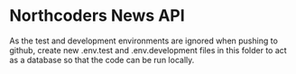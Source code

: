 # Northcoders News API

As the test and development environments are ignored when pushing to github, create new .env.test and .env.development files in this folder to act as a database so that the code can be run locally.
